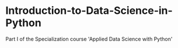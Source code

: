 # Introduction-to-Data-Science-in-Python
Part I of the Specialization course 'Applied Data Science with Python'
